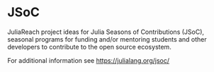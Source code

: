 # JSoC

JuliaReach project ideas for Julia Seasons of Contributions (JSoC), seasonal programs for funding and/or
mentoring students and other developers to contribute to the open source ecosystem.

For additional information see https://julialang.org/jsoc/
